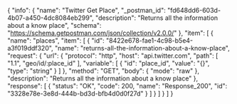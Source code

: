 {
  "info": {
    "name": "Twitter Get Place",
    "_postman_id": "fd648dd6-603d-4b07-a450-4dc8084eb299",
    "description": "Returns all the information about a know place",
    "schema": "https://schema.getpostman.com/json/collection/v2.0.0/"
  },
  "item": [
    {
      "name": "places",
      "item": [
        {
          "id": "8422e678-fae1-4c98-b5e4-a3f019ddf320",
          "name": "returns-all-the-information-about-a-know-place",
          "request": {
            "url": {
              "protocol": "http",
              "host": "api.twitter.com",
              "path": [
                "1.1",
                "geo/id/:place_id"
              ],
              "variable": [
                {
                  "id": "place_id",
                  "value": "{}",
                  "type": "string"
                }
              ]
            },
            "method": "GET",
            "body": {
              "mode": "raw"
            },
            "description": "Returns all the information about a know place"
          },
          "response": [
            {
              "status": "OK",
              "code": 200,
              "name": "Response_200",
              "id": "3328e78e-3e8d-444b-bd3d-bfb4d0d0f27d"
            }
          ]
        }
      ]
    }
  ]
}